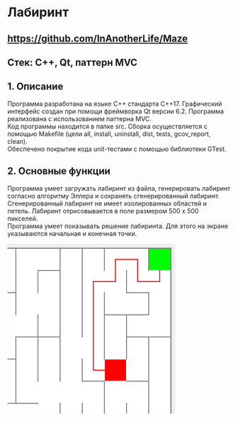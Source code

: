 # Лабиринт

## https://github.com/InAnotherLife/Maze

## Стек: С++, Qt, паттерн MVC
## 1. Описание
Программа разработана на языке С++ стандарта C++17. Графический интерфейс создан при помощи фреймворка Qt версии 6.2. Программа реализована с использованием паттерна MVC.  
Код программы находится в папке src. Сборка осуществляется с помощью Makefile (цели all, install, uninstall, dist, tests, gcov_report, clean).  
Обеспечено покрытие кода unit-тестами с помощью библиотеки GTest.

## 2. Основные функции

Программа умеет загружать лабиринт из файла, генерировать лабиринт согласно алгоритму Эллера и сохранять сгенерированный лабиринт.  
Сгенерированный лабиринт не имеет изолированных областей и петель. Лабиринт отрисовывается в поле размером 500 x 500 пикселей.  
Программа умеет показывать решение лабиринта. Для этого на экране указываются начальная и конечная точки.

![](img/1.png)
